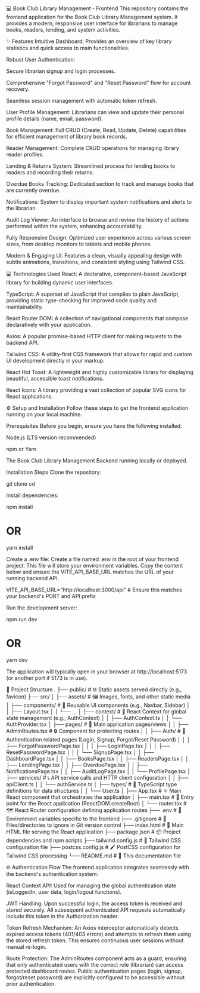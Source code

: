 💻 Book Club Library Management - Frontend
This repository contains the frontend application for the Book Club Library Management system. It provides a modern, responsive user interface for librarians to manage books, readers, lending, and system activities.

✨ Features
Intuitive Dashboard: Provides an overview of key library statistics and quick access to main functionalities.

Robust User Authentication:

Secure librarian signup and login processes.

Comprehensive "Forgot Password" and "Reset Password" flow for account recovery.

Seamless session management with automatic token refresh.

User Profile Management: Librarians can view and update their personal profile details (name, email, password).

Book Management: Full CRUD (Create, Read, Update, Delete) capabilities for efficient management of library book records.

Reader Management: Complete CRUD operations for managing library reader profiles.

Lending & Returns System: Streamlined process for lending books to readers and recording their returns.

Overdue Books Tracking: Dedicated section to track and manage books that are currently overdue.

Notifications: System to display important system notifications and alerts to the librarian.

Audit Log Viewer: An interface to browse and review the history of actions performed within the system, enhancing accountability.

Fully Responsive Design: Optimized user experience across various screen sizes, from desktop monitors to tablets and mobile phones.

Modern & Engaging UI: Features a clean, visually appealing design with subtle animations, transitions, and consistent styling using Tailwind CSS.

💻 Technologies Used
React: A declarative, component-based JavaScript library for building dynamic user interfaces.

TypeScript: A superset of JavaScript that compiles to plain JavaScript, providing static type-checking for improved code quality and maintainability.

React Router DOM: A collection of navigational components that compose declaratively with your application.

Axios: A popular promise-based HTTP client for making requests to the backend API.

Tailwind CSS: A utility-first CSS framework that allows for rapid and custom UI development directly in your markup.

React Hot Toast: A lightweight and highly customizable library for displaying beautiful, accessible toast notifications.

React Icons: A library providing a vast collection of popular SVG icons for React applications.

⚙️ Setup and Installation
Follow these steps to get the frontend application running on your local machine.

Prerequisites
Before you begin, ensure you have the following installed:

Node.js (LTS version recommended)

npm or Yarn

The Book Club Library Management Backend running locally or deployed.

Installation Steps
Clone the repository:

git clone <your-frontend-repo-url>
cd <your-frontend-repo-directory>

Install dependencies:

npm install
# OR
yarn install

Create a .env file:
Create a file named .env in the root of your frontend project. This file will store your environment variables. Copy the content below and ensure the VITE_API_BASE_URL matches the URL of your running backend API.

VITE_API_BASE_URL="http://localhost:3000/api" # Ensure this matches your backend's PORT and API prefix

Run the development server:

npm run dev
# OR
yarn dev

The application will typically open in your browser at http://localhost:5173 (or another port if 5173 is in use).

📂 Project Structure
.
├── public/                 # 🌐 Static assets served directly (e.g., favicon)
├── src/
│   ├── assets/             # 🖼️ Images, fonts, and other static media
│   ├── components/         # 🧩 Reusable UI components (e.g., Navbar, Sidebar)
│   │   ├── Layout.tsx
│   │   └── ...
│   ├── context/            # 🔄 React Context for global state management (e.g., AuthContext)
│   │   ├── AuthContext.ts
│   │   └── AuthProvider.tsx
│   ├── pages/              # 📄 Main application pages/views
│   │   ├── AdminRoutes.tsx # 🔒 Component for protecting routes
│   │   ├── Auth/           # 🔑 Authentication related pages (Login, Signup, Forgot/Reset Password)
│   │   │   ├── ForgotPasswordPage.tsx
│   │   │   ├── LoginPage.tsx
│   │   │   ├── ResetPasswordPage.tsx
│   │   │   └── SignupPage.tsx
│   │   ├── DashboardPage.tsx
│   │   ├── BooksPage.tsx
│   │   ├── ReadersPage.tsx
│   │   ├── LendingPage.tsx
│   │   ├── OverduePage.tsx
│   │   ├── NotificationsPage.tsx
│   │   ├── AuditLogPage.tsx
│   │   └── ProfilePage.tsx
│   ├── services/           # 📞 API service calls and HTTP client configuration
│   │   ├── apiClient.ts
│   │   └── authService.ts
│   ├── types/              # 📝 TypeScript type definitions for data structures
│   │   └── User.ts
│   ├── App.tsx             # ⚛️ Main React component that orchestrates the application
│   ├── main.tsx            # 🚀 Entry point for the React application (ReactDOM.createRoot)
│   └── router.tsx          # 🗺️ React Router configuration defining application routes
├── .env                    # 🔑 Environment variables specific to the frontend
├── .gitignore              # 🚫 Files/directories to ignore in Git version control
├── index.html              # 📄 Main HTML file serving the React application
├── package.json            # 📦 Project dependencies and npm scripts
├── tailwind.config.js      # 🎨 Tailwind CSS configuration file
├── postcss.config.js       # 🖌️ PostCSS configuration for Tailwind CSS processing
└── README.md               # 📄 This documentation file

🌐 Authentication Flow
The frontend application integrates seamlessly with the backend's authentication system:

React Context API: Used for managing the global authentication state (isLoggedIn, user data, login/logout functions).

JWT Handling: Upon successful login, the access token is received and stored securely. All subsequent authenticated API requests automatically include this token in the Authorization header.

Token Refresh Mechanism: An Axios interceptor automatically detects expired access tokens (401/403 errors) and attempts to refresh them using the stored refresh token. This ensures continuous user sessions without manual re-login.

Route Protection: The AdminRoutes component acts as a guard, ensuring that only authenticated users with the correct role (librarian) can access protected dashboard routes. Public authentication pages (login, signup, forgot/reset password) are explicitly configured to be accessible without prior authentication.
